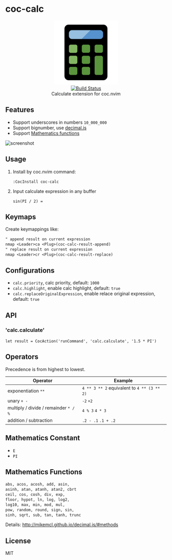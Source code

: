 # coc-calc

<p align="center">
  <img src="./logo/calc-logo.svg" alt="coc-calc" width="200">
  <br>
  <a href="https://travis-ci.com/weirongxu/coc-calc">
    <img src="https://travis-ci.com/weirongxu/coc-calc.svg?branch=master" alt="Build Status">
  </a>
  <br>
  Calculate extension for coc.nvim
</p>

## Features

- Support underscores in numbers `10_000_000`
- Support bignumber, use [decimal.js](https://github.com/MikeMcl/decimal.js)
- Support [Mathematics functions](http://mikemcl.github.io/decimal.js/#methods)

![screenshot](https://user-images.githubusercontent.com/1709861/65944119-9ab59f00-e463-11e9-886f-11513a8e01c9.gif)

## Usage

1. Install by coc.nvim command:
   ```
   :CocInstall coc-calc
   ```
2. Input calculate expression in any buffer
   ```
   sin(PI / 2) =
   ```

## Keymaps

Create keymappings like:

```vim
" append result on current expression
nmap <Leader>ca <Plug>(coc-calc-result-append)
" replace result on current expression
nmap <Leader>cr <Plug>(coc-calc-result-replace)
```

## Configurations

- `calc.priority`, calc priority, default: `1000`
- `calc.highlight`, enable calc highlight, default: `true`
- `calc.replaceOriginalExpression`, enable relace original expression, default: `true`

## API

### 'calc.calculate'

```vim
let result = CocAction('runCommand', 'calc.calculate', '1.5 * PI')
```

## Operators

Precedence is from highest to lowest.

| Operator                              | Example                                     |
| ------------------------------------- | ------------------------------------------- |
| exponentiation `**`                   | `4 ** 3 ** 2` equivalent to `4 ** (3 ** 2)` |
| unary `+ -`                           | `-2` `+2`                                   |
| multiply / divide / remainder `* / %` | `4 % 3` `4 * 3`                             |
| addition / subtraction                | `.2 - .1` `.1 + .2`                         |

## Mathematics Constant

- `E`
- `PI`

## Mathematics Functions

```
abs, acos, acosh, add, asin,
asinh, atan, atanh, atan2, cbrt
ceil, cos, cosh, div, exp,
floor, hypot, ln, log, log2,
log10, max, min, mod, mul,
pow, random, round, sign, sin,
sinh, sqrt, sub, tan, tanh, trunc
```

Details: http://mikemcl.github.io/decimal.js/#methods

## License

MIT

